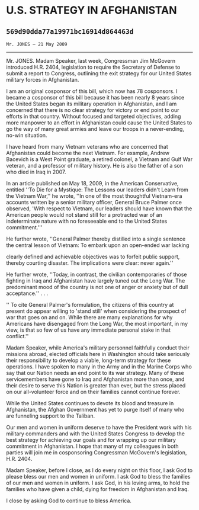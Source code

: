 # U.S. STRATEGY IN AFGHANISTAN
## `569d90dda77a19971bc16914d864463d`
`Mr. JONES — 21 May 2009`

---


Mr. JONES. Madam Speaker, last week, Congressman Jim McGovern 
introduced H.R. 2404, legislation to require the Secretary of Defense 
to submit a report to Congress, outlining the exit strategy for our 
United States military forces in Afghanistan.

I am an original cosponsor of this bill, which now has 78 cosponsors. 
I became a cosponsor of this bill because it has been nearly 8 years 
since the United States began its military operation in Afghanistan, 
and I am concerned that there is no clear strategy for victory or end 
point to our efforts in that country. Without focused and targeted 
objectives, adding more manpower to an effort in Afghanistan could 
cause the United States to go the way of many great armies and leave 
our troops in a never-ending, no-win situation.

I have heard from many Vietnam veterans who are concerned that 
Afghanistan could become the next Vietnam. For example, Andrew Bacevich 
is a West Point graduate, a retired colonel, a Vietnam and Gulf War 
veteran, and a professor of military history. He is also the father of 
a son who died in Iraq in 2007.

In an article published on May 18, 2009, in the American 
Conservative, entitled ''To Die for a Mystique: The Lessons our leaders 
didn't Learn from the Vietnam War,'' he wrote, ''In one of the most 
thoughtful Vietnam-era accounts written by a senior military officer, 
General Bruce Palmer once observed, 'With respect to Vietnam, our 
leaders should have known that the American people would not stand 
still for a protracted war of an indeterminate nature with no 
foreseeable end to the United States commitment.'''

He further wrote, ''General Palmer thereby distilled into a single 
sentence the central lesson of Vietnam: To embark upon an open-ended 
war lacking


clearly defined and achievable objectives was to forfeit public 
support, thereby courting disaster. The implications were clear: never 
again.''

He further wrote, ''Today, in contrast, the civilian contemporaries 
of those fighting in Iraq and Afghanistan have largely tuned out the 
Long War. The predominant mood of the country is not one of anger or 
anxiety but of dull acceptance.'' . . .

'' To cite General Palmer's formulation, the citizens of this country 
at present do appear willing to 'stand still' when considering the 
prospect of war that goes on and on. While there are many explanations 
for why Americans have disengaged from the Long War, the most 
important, in my view, is that so few of us have any immediate personal 
stake in that conflict.''

Madam Speaker, while America's military personnel faithfully conduct 
their missions abroad, elected officials here in Washington should take 
seriously their responsibility to develop a viable, long-term strategy 
for these operations. I have spoken to many in the Army and in the 
Marine Corps who say that our Nation needs an end point to its war 
strategy. Many of these servicemembers have gone to Iraq and 
Afghanistan more than once, and their desire to serve this Nation is 
greater than ever, but the stress placed on our all-volunteer force and 
on their families cannot continue forever.

While the United States continues to devote its blood and treasure in 
Afghanistan, the Afghan Government has yet to purge itself of many who 
are funneling support to the Taliban.

Our men and women in uniform deserve to have the President work with 
his military commanders and with the United States Congress to develop 
the best strategy for achieving our goals and for wrapping up our 
military commitment in Afghanistan. I hope that many of my colleagues 
in both parties will join me in cosponsoring Congressman McGovern's 
legislation, H.R. 2404.

Madam Speaker, before I close, as I do every night on this floor, I 
ask God to please bless our men and women in uniform. I ask God to 
bless the families of our men and women in uniform. I ask God, in his 
loving arms, to hold the families who have given a child, dying for 
freedom in Afghanistan and Iraq.

I close by asking God to continue to bless America.
